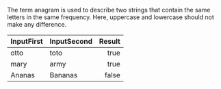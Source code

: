 The term anagram is used to describe two strings 
that contain the same letters in the same frequency. 
Here, uppercase and lowercase should not make any difference.

| InputFirst | InputSecond | Result |
|------------|-------------|-------:|
| otto       | toto        |   true |
| mary       | army        |   true |
| Ananas     | Bananas     |  false |

